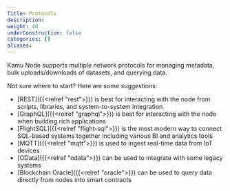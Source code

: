```yaml
---
Title: Protocols
description:
weight: 40
underConstruction: false
categories: []
aliases:
---
```


Kamu Node supports multiple network protocols for managing metadata, bulk uploads/downloads of datasets, and querying data.

Not sure where to start? Here are some suggestions:
- [REST]({{<relref "rest">}}) is best for interacting with the node from scripts, libraries, and system-to-system integration
- [GraphQL]({{<relref "graphql">}}) is best for interacting with the node when building rich applications
- [FlightSQL]({{<relref "flight-sql">}}) is the most modern way to connect SQL-based systems together including various BI and analytics tools
- [MQTT]({{<relref "mqtt">}}) is used to ingest real-time data from IoT devices
- [OData]({{<relref "odata">}}) can be used to integrate with some legacy systems
- [Blockchain Oracle]({{<relref "oracle">}}) can be used to query data directly from nodes into smart contracts
